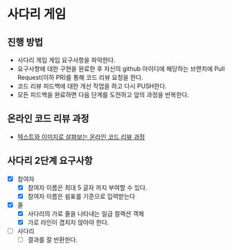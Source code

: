 # 사다리 게임
## 진행 방법
* 사다리 게임 게임 요구사항을 파악한다.
* 요구사항에 대한 구현을 완료한 후 자신의 github 아이디에 해당하는 브랜치에 Pull Request(이하 PR)를 통해 코드 리뷰 요청을 한다.
* 코드 리뷰 피드백에 대한 개선 작업을 하고 다시 PUSH한다.
* 모든 피드백을 완료하면 다음 단계를 도전하고 앞의 과정을 반복한다.

## 온라인 코드 리뷰 과정
* [텍스트와 이미지로 살펴보는 온라인 코드 리뷰 과정](https://github.com/nextstep-step/nextstep-docs/tree/master/codereview)

## 사다리 2단계 요구사항
- [x] 참여자
  - [x] 참여자 이름은 최대 5 글자 까지 부여할 수 있다.
  - [x] 참여자 이름은 쉼표를 기준으로 입력받는다
- [x] 줄
  - [x] 사다리의 가로 줄을 나타내는 일급 컬렉션 객체
  - [x] 가로 라인이 겹치지 않아야 한다.
- [ ] 사다리
  - [ ] 결과를 잘 반환한다.